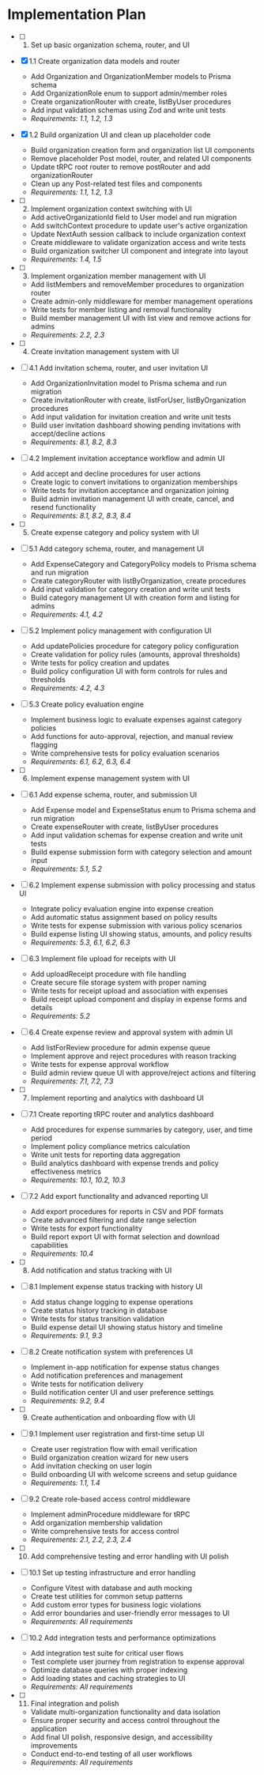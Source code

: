 # Implementation Plan

- [ ] 1. Set up basic organization schema, router, and UI
- [x] 1.1 Create organization data models and router
  - Add Organization and OrganizationMember models to Prisma schema
  - Add OrganizationRole enum to support admin/member roles
  - Create organizationRouter with create, listByUser procedures
  - Add input validation schemas using Zod and write unit tests
  - _Requirements: 1.1, 1.2, 1.3_

- [x] 1.2 Build organization UI and clean up placeholder code
  - Build organization creation form and organization list UI components
  - Remove placeholder Post model, router, and related UI components
  - Update tRPC root router to remove postRouter and add organizationRouter
  - Clean up any Post-related test files and components
  - _Requirements: 1.1, 1.2, 1.3_

- [ ] 2. Implement organization context switching with UI
  - Add activeOrganizationId field to User model and run migration
  - Add switchContext procedure to update user's active organization
  - Update NextAuth session callback to include organization context
  - Create middleware to validate organization access and write tests
  - Build organization switcher UI component and integrate into layout
  - _Requirements: 1.4, 1.5_

- [ ] 3. Implement organization member management with UI
  - Add listMembers and removeMember procedures to organization router
  - Create admin-only middleware for member management operations
  - Write tests for member listing and removal functionality
  - Build member management UI with list view and remove actions for admins
  - _Requirements: 2.2, 2.3_

- [ ] 4. Create invitation management system with UI
- [ ] 4.1 Add invitation schema, router, and user invitation UI
  - Add OrganizationInvitation model to Prisma schema and run migration
  - Create invitationRouter with create, listForUser, listByOrganization procedures
  - Add input validation for invitation creation and write unit tests
  - Build user invitation dashboard showing pending invitations with accept/decline actions
  - _Requirements: 8.1, 8.2, 8.3_

- [ ] 4.2 Implement invitation acceptance workflow and admin UI
  - Add accept and decline procedures for user actions
  - Create logic to convert invitations to organization memberships
  - Write tests for invitation acceptance and organization joining
  - Build admin invitation management UI with create, cancel, and resend functionality
  - _Requirements: 8.1, 8.2, 8.3, 8.4_

- [ ] 5. Create expense category and policy system with UI
- [ ] 5.1 Add category schema, router, and management UI
  - Add ExpenseCategory and CategoryPolicy models to Prisma schema and run migration
  - Create categoryRouter with listByOrganization, create procedures
  - Add input validation for category creation and write unit tests
  - Build category management UI with creation form and listing for admins
  - _Requirements: 4.1, 4.2_

- [ ] 5.2 Implement policy management with configuration UI
  - Add updatePolicies procedure for category policy configuration
  - Create validation for policy rules (amounts, approval thresholds)
  - Write tests for policy creation and updates
  - Build policy configuration UI with form controls for rules and thresholds
  - _Requirements: 4.2, 4.3_

- [ ] 5.3 Create policy evaluation engine
  - Implement business logic to evaluate expenses against category policies
  - Add functions for auto-approval, rejection, and manual review flagging
  - Write comprehensive tests for policy evaluation scenarios
  - _Requirements: 6.1, 6.2, 6.3, 6.4_

- [ ] 6. Implement expense management system with UI
- [ ] 6.1 Add expense schema, router, and submission UI
  - Add Expense model and ExpenseStatus enum to Prisma schema and run migration
  - Create expenseRouter with create, listByUser procedures
  - Add input validation schemas for expense creation and write unit tests
  - Build expense submission form with category selection and amount input
  - _Requirements: 5.1, 5.2_

- [ ] 6.2 Implement expense submission with policy processing and status UI
  - Integrate policy evaluation engine into expense creation
  - Add automatic status assignment based on policy results
  - Write tests for expense submission with various policy scenarios
  - Build expense listing UI showing status, amounts, and policy results
  - _Requirements: 5.3, 6.1, 6.2, 6.3_

- [ ] 6.3 Implement file upload for receipts with UI
  - Add uploadReceipt procedure with file handling
  - Create secure file storage system with proper naming
  - Write tests for receipt upload and association with expenses
  - Build receipt upload component and display in expense forms and details
  - _Requirements: 5.2_

- [ ] 6.4 Create expense review and approval system with admin UI
  - Add listForReview procedure for admin expense queue
  - Implement approve and reject procedures with reason tracking
  - Write tests for expense approval workflow
  - Build admin review queue UI with approve/reject actions and filtering
  - _Requirements: 7.1, 7.2, 7.3_

- [ ] 7. Implement reporting and analytics with dashboard UI
- [ ] 7.1 Create reporting tRPC router and analytics dashboard
  - Add procedures for expense summaries by category, user, and time period
  - Implement policy compliance metrics calculation
  - Write unit tests for reporting data aggregation
  - Build analytics dashboard with expense trends and policy effectiveness metrics
  - _Requirements: 10.1, 10.2, 10.3_

- [ ] 7.2 Add export functionality and advanced reporting UI
  - Add export procedures for reports in CSV and PDF formats
  - Create advanced filtering and date range selection
  - Write tests for export functionality
  - Build report export UI with format selection and download capabilities
  - _Requirements: 10.4_

- [ ] 8. Add notification and status tracking with UI
- [ ] 8.1 Implement expense status tracking with history UI
  - Add status change logging to expense operations
  - Create status history tracking in database
  - Write tests for status transition validation
  - Build expense detail UI showing status history and timeline
  - _Requirements: 9.1, 9.3_

- [ ] 8.2 Create notification system with preferences UI
  - Implement in-app notification for expense status changes
  - Add notification preferences and management
  - Write tests for notification delivery
  - Build notification center UI and user preference settings
  - _Requirements: 9.2, 9.4_

- [ ] 9. Create authentication and onboarding flow with UI
- [ ] 9.1 Implement user registration and first-time setup UI
  - Create user registration flow with email verification
  - Build organization creation wizard for new users
  - Add invitation checking on user login
  - Build onboarding UI with welcome screens and setup guidance
  - _Requirements: 1.1, 1.4_

- [ ] 9.2 Create role-based access control middleware
  - Implement adminProcedure middleware for tRPC
  - Add organization membership validation
  - Write comprehensive tests for access control
  - _Requirements: 2.1, 2.2, 2.3, 2.4_

- [ ] 10. Add comprehensive testing and error handling with UI polish
- [ ] 10.1 Set up testing infrastructure and error handling
  - Configure Vitest with database and auth mocking
  - Create test utilities for common setup patterns
  - Add custom error types for business logic violations
  - Add error boundaries and user-friendly error messages to UI
  - _Requirements: All requirements_

- [ ] 10.2 Add integration tests and performance optimizations
  - Add integration test suite for critical user flows
  - Test complete user journey from registration to expense approval
  - Optimize database queries with proper indexing
  - Add loading states and caching strategies to UI
  - _Requirements: All requirements_

- [ ] 11. Final integration and polish
  - Validate multi-organization functionality and data isolation
  - Ensure proper security and access control throughout the application
  - Add final UI polish, responsive design, and accessibility improvements
  - Conduct end-to-end testing of all user workflows
  - _Requirements: All requirements_